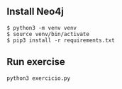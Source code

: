 ## Install Neo4j
```
$ python3 -m venv venv
$ source venv/bin/activate
$ pip3 install -r requirements.txt
```

## Run exercise
```
python3 exercicio.py
```